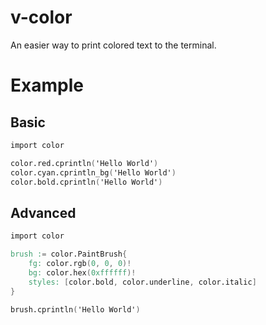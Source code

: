# v-color

An easier way to print colored text to the terminal.

# Example

## Basic

```v
import color

color.red.cprintln('Hello World')
color.cyan.cprintln_bg('Hello World')
color.bold.cprintln('Hello World')
```

## Advanced

```v
import color

brush := color.PaintBrush{
    fg: color.rgb(0, 0, 0)!
    bg: color.hex(0xffffff)!
    styles: [color.bold, color.underline, color.italic]
}

brush.cprintln('Hello World')
```
